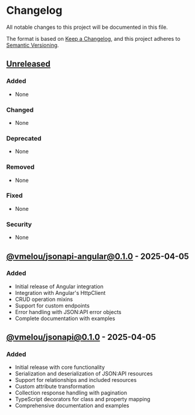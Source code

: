 # Changelog

All notable changes to this project will be documented in this file.

The format is based on [Keep a Changelog](https://keepachangelog.com/en/1.0.0/),
and this project adheres to [Semantic Versioning](https://semver.org/spec/v2.0.0.html).

## [Unreleased]

### Added

- None

### Changed

- None

### Deprecated

- None

### Removed

- None

### Fixed

- None

### Security

- None

## [@vmelou/jsonapi-angular@0.1.0] - 2025-04-05

### Added

- Initial release of Angular integration
- Integration with Angular's HttpClient
- CRUD operation mixins
- Support for custom endpoints
- Error handling with JSON:API error objects
- Complete documentation with examples

## [@vmelou/jsonapi@0.1.0] - 2025-04-05

### Added

- Initial release with core functionality
- Serialization and deserialization of JSON:API resources
- Support for relationships and included resources
- Custom attribute transformation
- Collection response handling with pagination
- TypeScript decorators for class and property mapping
- Comprehensive documentation and examples

[Unreleased]: https://github.com/vmelou/jsonapi/compare/v0.1.0...HEAD
[@vmelou/jsonapi-angular@0.1.0]: https://github.com/vmelou/jsonapi/releases/tag/jsonapi-angular-v0.1.0
[@vmelou/jsonapi@0.1.0]: https://github.com/vmelou/jsonapi/releases/tag/jsonapi-v0.1.0
